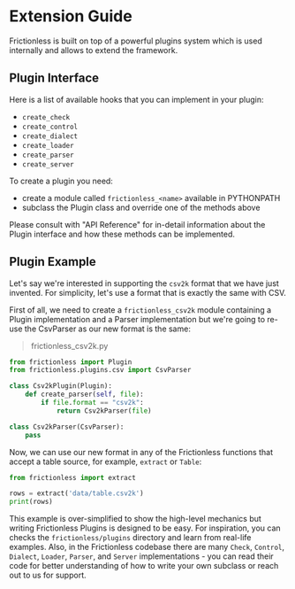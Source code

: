 # Extension Guide

Frictionless is built on top of a powerful plugins system which is used internally and allows to extend the framework.

## Plugin Interface

Here is a list of available hooks that you can implement in your plugin:
- `create_check`
- `create_control`
- `create_dialect`
- `create_loader`
- `create_parser`
- `create_server`

To create a plugin you need:
- create a module called `frictionless_<name>` available in PYTHONPATH
- subclass the Plugin class and override one of the methods above

Please consult with "API Reference" for in-detail information about the Plugin interface and how these methods can be implemented.

## Plugin Example

Let's say we're interested in supporting the `csv2k` format that we have just invented. For simplicity, let's use a format that is exactly the same with CSV.

First of all, we need to create a `frictionless_csv2k` module containing a Plugin implementation and a Parser implementation but we're going to re-use the CsvParser as our new format is the same:

> frictionless_csv2k.py

```py
from frictionless import Plugin
from frictionless.plugins.csv import CsvParser

class Csv2kPlugin(Plugin):
    def create_parser(self, file):
        if file.format == "csv2k":
            return Csv2kParser(file)

class Csv2kParser(CsvParser):
    pass
```

Now, we can use our new format in any of the Frictionless functions that accept a table source, for example, `extract` or `Table`:

```py
from frictionless import extract

rows = extract('data/table.csv2k')
print(rows)
```

This example is over-simplified to show the high-level mechanics but writing Frictionless Plugins is designed to be easy. For inspiration, you can checks the `frictionless/plugins` directory and learn from real-life examples. Also, in the Frictionless codebase there are many `Check`, `Control`, `Dialect`, `Loader`, `Parser`, and `Server` implementations - you can read their code for better understanding of how to write your own subclass or reach out to us for support.
